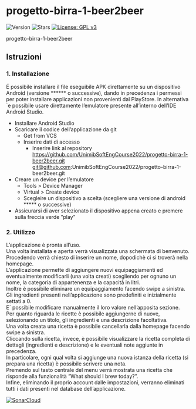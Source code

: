 # progetto-birra-1-beer2beer
![Version](https://img.shields.io/badge/version-1.0.0-success)
![Stars](https://img.shields.io/github/stars/UnimibSoftEngCourse2022/progetto-birra-1-beer2beer)
[![License: GPL v3](https://img.shields.io/badge/License-GPLv3-blue.svg)](https://www.gnu.org/licenses/gpl-3.0) 

progetto-birra-1-beer2beer

## Istruzioni
### 1. Installazione

É possibile installare il file eseguibile APK direttamente su un dispositivo Android 
(versione ****** o successive), dando in precedenza i permessi per poter installare
applicazioni non provenienti dal PlayStore.
In alternativa `e possibile usare direttamente l’emulatore presente all’interno dell’IDE
Android Studio.
- Installare Android Studio
- Scaricare il codice dell’applicazione da git
  - Get from VCS
  - Inserire dati di accesso
      - Inserire link al repository \
          https://github.com/UnimibSoftEngCourse2022/progetto-birra-1-beer2beer.git
          git@github.com:UnimibSoftEngCourse2022/progetto-birra-1-beer2beer.git
- Creare un device per l’emulatore
  - Tools > Device Manager
  - Virtual > Create device
  - Scegleire un dispositivo a scelta (scegliere una versione di android ***** o
successive)
- Assicurarsi di aver selezionato il dispositivo appena creato e premere sulla freccia
verde ”play”

### 2. Utilizzo

L’applicazione è pronta all’uso. \
Una volta installata e aperta verrà visualizzata una schermata di benvenuto. \
Procedendo verrà chiesto di inserire un nome, dopodichè ci si troverà nella homepage. \
L’applicazione permette di aggiungere nuovi equipaggiamenti ed eventualmente modificarli (una volta creati) scegliendo per ognuno un nome, la categoria di appartenenza e la capacità in litri. \
Inoltre è possibile eliminare un equipaggiamento facendo swipe a sinistra. \
Gli ingredienti presenti nell’applicazione sono predefiniti e inizialmente settati a 0. \
E´ possibile modificare manualmente il loro valore nell’apposita sezione. \
Per quanto riguarda le ricette è possibile aggiungerne di nuove, selezionando un titolo, gli ingredienti e una descrizione facoltativa. \
Una volta creata una ricetta è possibile cancellarla dalla homepage facendo swipe a sinistra. \
Cliccando sulla ricetta, invece, è possibile visualizzare la ricetta completa di dettagli (ingredienti e descrizione) e le eventuali note aggiunte in precedenza. \
In particolare, ogni qual volta si aggiunge una nuova istanza della ricetta (si prepara una ricetta) è possibile scrivere una nota. \
Premendo sul tasto centrale del menu verrà mostrata una ricetta che risponde alla funzionalità ”What should I brew today?”. \
Infine, eliminando il proprio account dalle impostazioni, verranno eliminati tutti i dati presenti nel database dell’applicazione.

[![SonarCloud](https://sonarcloud.io/images/project_badges/sonarcloud-white.svg)](https://sonarcloud.io/summary/new_code?id=UnimibSoftEngCourse2022_progetto-birra-1-beer2beer)
